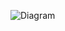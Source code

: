 ![Diagram](https://github.com/oleksandrblazhko/ai-213-hrushov/assets/101941157/363c1fe7-24ac-4ffe-8fdf-320930d65090)
